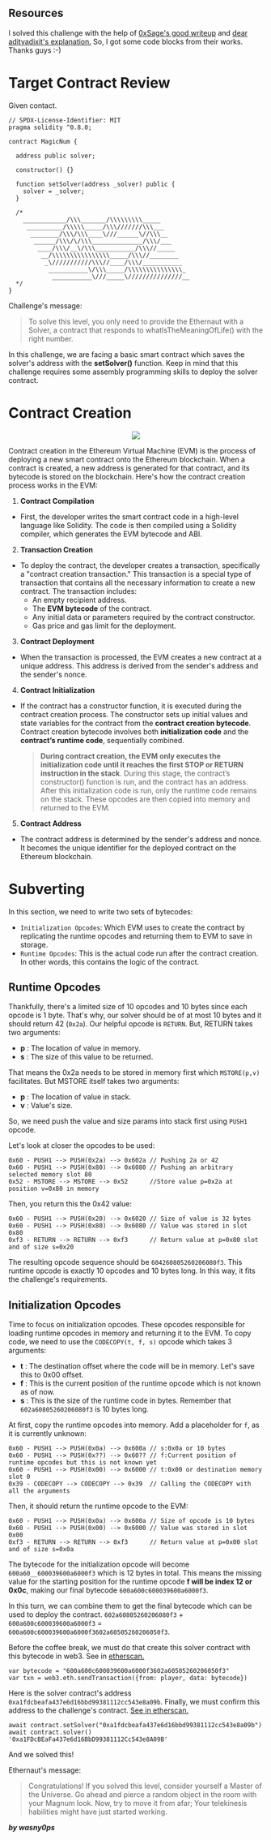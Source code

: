 ## Resources

I solved this challenge with the help of [0xSage's good writeup](https://medium.com/coinmonks/ethernaut-lvl-19-magicnumber-walkthrough-how-to-deploy-contracts-using-raw-assembly-opcodes-c50edb0f71a2) and [dear adityadixit's explanation.](https://blog.dixitaditya.com/ethernaut-level-18-magicnumber) So, I got some code blocks from their works. Thanks guys :-)
# Target Contract Review

Given contact.

```solidity
// SPDX-License-Identifier: MIT
pragma solidity ^0.8.0;

contract MagicNum {

  address public solver;

  constructor() {}

  function setSolver(address _solver) public {
    solver = _solver;
  }

  /*
    ____________/\\\_______/\\\\\\\\\_____        
     __________/\\\\\_____/\\\///////\\\___       
      ________/\\\/\\\____\///______\//\\\__      
       ______/\\\/\/\\\______________/\\\/___     
        ____/\\\/__\/\\\___________/\\\//_____    
         __/\\\\\\\\\\\\\\\\_____/\\\//________   
          _\///////////\\\//____/\\\/___________  
           ___________\/\\\_____/\\\\\\\\\\\\\\\_ 
            ___________\///_____\///////////////__
  */
}
```

Challenge's message: 

> To solve this level, you only need to provide the Ethernaut with a Solver, a contract that responds to whatIsTheMeaningOfLife() with the right number.

In this challenge, we are facing a basic smart contract which saves the solver's address with the **setSolver()** function. Keep in mind that this challenge requires some assembly programming skills to deploy the solver contract. 


# Contract Creation

<p align="center"><img src="https://miro.medium.com/v2/resize:fit:1100/format:webp/1*5Wrb7z3W6AMtjH6IKJYowg.jpeg"></p>

Contract creation in the Ethereum Virtual Machine (EVM) is the process of deploying a new smart contract onto the Ethereum blockchain. When a contract is created, a new address is generated for that contract, and its bytecode is stored on the blockchain. Here's how the contract creation process works in the EVM:

1. **Contract Compilation**
  - First, the developer writes the smart contract code in a high-level language like Solidity. The code is then compiled using a Solidity compiler, which generates the EVM bytecode and ABI. 
2. **Transaction Creation**
  - To deploy the contract, the developer creates a transaction, specifically a "contract creation transaction." This transaction is a special type of transaction that contains all the necessary information to create a new contract. The transaction includes:
    + An empty recipient address.
    + The **EVM bytecode** of the contract.
    + Any initial data or parameters required by the contract constructor.
    + Gas price and gas limit for the deployment.
3. **Contract Deployment**
  - When the transaction is processed, the EVM creates a new contract at a unique address. This address is derived from the sender's address and the sender's nonce.
4. **Contract Initialization**
  - If the contract has a constructor function, it is executed during the contract creation process. The constructor sets up initial values and state variables for the contract from the **contract creation bytecode**. Contract creation bytecode involves both **initialization code** and the **contract’s runtime code**, sequentially combined.
    
    > **During contract creation, the EVM only executes the initialization code until it reaches the first STOP or RETURN instruction in the stack**. During this stage, the contract’s constructor() function is run, and the contract has an address. After this initialization code is run, only the runtime code remains on the stack. These opcodes are then copied into memory and returned to the EVM.

5. **Contract Address**
  - The contract address is determined by the sender's address and nonce. It becomes the unique identifier for the deployed contract on the Ethereum blockchain. 

# Subverting

In this section, we need to write two sets of bytecodes:

- `Initialization Opcodes`: Which EVM uses to create the contract by replicating the runtime opcodes and returning them to EVM to save in storage.
- `Runtime Opcodes`: This is the actual code run after the contract creation. In other words, this contains the logic of the contract.

## Runtime Opcodes

Thankfully, there's a limited size of 10 opcodes and 10 bytes since each opcode is 1 byte. That's why, our solver should be of at most 10 bytes and it should return 42 (`0x2a`). Our helpful opcode is `RETURN`. But, RETURN takes two arguments:
- **p** : The location of value in memory.
- **s** : The size of this value to be returned.

That means the 0x2a needs to be stored in memory first which `MSTORE(p,v)` facilitates. But MSTORE itself takes two arguments:
- **p** : The location of value in stack.
- **v** : Value's size.

So, we need push the value and size params into stack first using `PUSH1` opcode. 

Let's look at closer the opcodes to be used:

```assembly
0x60 - PUSH1 --> PUSH(0x2a) --> 0x602a // Pushing 2a or 42
0x60 - PUSH1 --> PUSH(0x80) --> 0x6080 // Pushing an arbitrary selected memory slot 80
0x52 - MSTORE --> MSTORE --> 0x52      //Store value p=0x2a at position v=0x80 in memory
```

Then, you return this the 0x42 value:

```assembly
0x60 - PUSH1 --> PUSH(0x20) --> 0x6020 // Size of value is 32 bytes
0x60 - PUSH1 --> PUSH(0x80) --> 0x6080 // Value was stored in slot 0x80
0xf3 - RETURN --> RETURN --> 0xf3      // Return value at p=0x80 slot and of size s=0x20
```
The resulting opcode sequence should be `604260805260206080f3`. This runtime opcode is exactly 10 opcodes and 10 bytes long. In this way, it fits the challenge's requirements.

## Initialization Opcodes

Time to focus on initialization opcodes. These opcodes responsible for loading runtime opcodes in memory and returning it to the EVM. To copy code, we need to use the `CODECOPY(t, f, s)` opcode which takes 3 arguments:

- **t** : The destination offset where the code will be in memory. Let's save this to 0x00 offset.
- **f** : This is the current position of the runtime opcode which is not known as of now.
- **s** : This is the size of the runtime code in bytes. Remember that `602a60805260206080f3` is 10 bytes long.

At first, copy the runtime opcodes into memory. Add a placeholder for `f`, as it is currently unknown:

```assembly
0x60 - PUSH1 --> PUSH(0x0a) --> 0x600a // s:0x0a or 10 bytes
0x60 - PUSH1 --> PUSH(0x??) --> 0x60?? // f:Current position of runtime opcodes but this is not known yet
0x60 - PUSH1 --> PUSH(0x00) --> 0x6000 // t:0x00 or destination memory slot 0
0x39 - CODECOPY --> CODECOPY --> 0x39  // Calling the CODECOPY with all the arguments
```
Then, it should return the runtime opcode to the EVM:

```assembly
0x60 - PUSH1 --> PUSH(0x0a) --> 0x600a // Size of opcode is 10 bytes
0x60 - PUSH1 --> PUSH(0x00) --> 0x6000 // Value was stored in slot 0x00
0xf3 - RETURN --> RETURN --> 0xf3      // Return value at p=0x00 slot and of size s=0x0a
```

The bytecode for the initialization opcode will become `600a60__600039600a6000f3` which is 12 bytes in total. This means the missing value for the starting position for the runtime opcode **f will be index 12 or 0x0c**, making our final bytecode `600a600c600039600a6000f3`.

In this turn, we can combine them to get the final bytecode which can be used to deploy the contract. `602a60805260206080f3` + `600a600c600039600a6000f3` = `600a600c600039600a6000f3602a60505260206050f3`.

Before the coffee break, we must do that create this solver contract with this bytecode in web3. See in [etherscan.](https://sepolia.etherscan.io/tx/0x7c5adb520e3d989447967562d7e611f8c65c9efb410982e8bf7e462a03d79ce2)

```shell
var bytecode = "600a600c600039600a6000f3602a60505260206050f3"
var txn = web3.eth.sendTransaction({from: player, data: bytecode})
```

Here is the solver contract's address `0xa1fdcbeafa437e6d16bbd99381112cc543e8a09b`. Finally, we must confirm this address to the challenge's contract. [See in etherscan.](https://sepolia.etherscan.io/tx/0xaea0d4f5a08a8fdf1f4191d1a27e4dddf976e3a9539a219b78b1d4312a1e00c4)

```shell
await contract.setSolver("0xa1fdcbeafa437e6d16bbd99381112cc543e8a09b")
await contract.solver()
'0xa1FDcBEaFa437e6d16BbD99381112Cc543e8A09B'
```

And we solved this!

Ethernaut's message: 

> Congratulations! If you solved this level, consider yourself a Master of the Universe. Go ahead and pierce a random object in the room with your Magnum look. Now, try to move it from afar; Your telekinesis habilities might have just started working.

**_by wasny0ps_**
